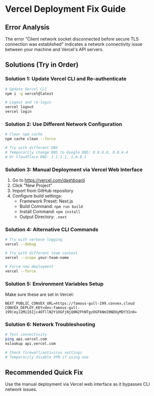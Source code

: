 # Vercel Deployment Fix Guide

## Error Analysis
The error "Client network socket disconnected before secure TLS connection was established" indicates a network connectivity issue between your machine and Vercel's API servers.

## Solutions (Try in Order)

### Solution 1: Update Vercel CLI and Re-authenticate
```bash
# Update Vercel CLI
npm i -g vercel@latest

# Logout and re-login
vercel logout
vercel login
```

### Solution 2: Use Different Network Configuration
```bash
# Clear npm cache
npm cache clean --force

# Try with different DNS
# Temporarily change DNS to Google DNS: 8.8.8.8, 8.8.4.4
# Or Cloudflare DNS: 1.1.1.1, 1.0.0.1
```

### Solution 3: Manual Deployment via Vercel Web Interface
1. Go to https://vercel.com/dashboard
2. Click "New Project"
3. Import from GitHub repository
4. Configure build settings:
   - Framework Preset: Next.js
   - Build Command: `npm run build`
   - Install Command: `npm install`
   - Output Directory: `.next`

### Solution 4: Alternative CLI Commands
```bash
# Try with verbose logging
vercel --debug

# Try with different team context
vercel --scope your-team-name

# Force new deployment
vercel --force
```

### Solution 5: Environment Variables Setup
Make sure these are set in Vercel:
```
NEXT_PUBLIC_CONVEX_URL=https://famous-gull-199.convex.cloud
CONVEX_DEPLOY_KEY=dev:famous-gull-199|eyJ2MiI6Ijc4OTllN2Y1OGFjNjQ0N2FhNTgzOGFkNmI0NDUyMDY3In0=
```

### Solution 6: Network Troubleshooting
```bash
# Test connectivity
ping api.vercel.com
nslookup api.vercel.com

# Check firewall/antivirus settings
# Temporarily disable VPN if using one
```

## Recommended Quick Fix
Use the manual deployment via Vercel web interface as it bypasses CLI network issues.